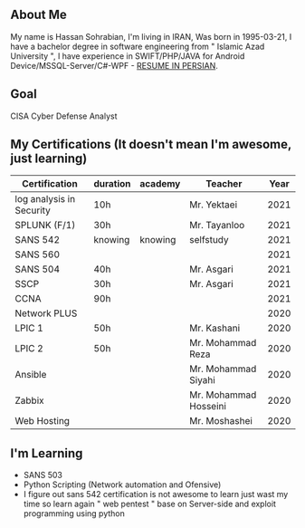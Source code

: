 ## About Me
My name is Hassan Sohrabian, I'm living in IRAN, Was born in 1995-03-21, I have a bachelor degree in software engineering from " Islamic Azad University ", I have experience in SWIFT/PHP/JAVA for Android Device/MSSQL-Server/C#-WPF - [RESUME IN PERSIAN](https://mega.nz/file/d1kzhK5Z#PcWP82NlUZiX54b1fWJ95I_7cwcaXY4ZK35SfurQ_Ic).


## Goal 
CISA Cyber Defense Analyst

## My Certifications (It doesn't mean I'm awesome, just learning)
| Certification | duration | academy |Teacher| Year |
|---------------|-------|---------|-------|------|
| log analysis in Security  |   10h    |         | Mr. Yektaei | 2021 |
| SPLUNK (F/1)   |  30h     |        | Mr. Tayanloo | 2021 |
| SANS 542      |   knowing    |   knowing      |selfstudy| 2021 |
| SANS 560      |       |         | | 2021 |
| SANS 504      |  40h   |        |Mr. Asgari| 2021 |
| SSCP          |  30h   |         |Mr. Asgari | 2021 |
| CCNA          |   90h    |         | | 2021 |
| Network PLUS  |       |         | | 2020 |
| LPIC 1        | 50h |          |Mr. Kashani| 2020 |
| LPIC 2        | 50h |         |Mr. Mohammad Reza | 2020 |
| Ansible       |  |         |Mr. Mohammad Siyahi| 2020 |
| Zabbix        |  |         |Mr. Mohammad Hosseini | 2020 |
| Web Hosting   |  |         |Mr. Moshashei| 2020 |

## I'm Learning
- SANS 503
- Python Scripting (Network automation and Ofensive)
- I figure out sans 542 certification is not awesome to learn just wast my time so learn again " web pentest " base on Server-side and exploit programming using python

<!---
Sohrabian/Sohrabian is a ✨ special ✨ repository because its `README.md` (this file) appears on your GitHub profile.
You can click the Preview link to take a look at your changes.
--->
